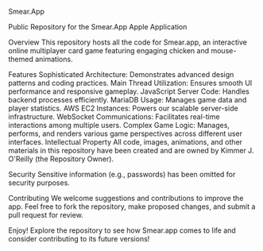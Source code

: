 Smear.App

Public Repository for the Smear.App Apple Application

Overview
This repository hosts all the code for Smear.app, an interactive online multiplayer card game featuring engaging chicken and mouse-themed animations.

Features
Sophisticated Architecture: Demonstrates advanced design patterns and coding practices.
Main Thread Utilization: Ensures smooth UI performance and responsive gameplay.
JavaScript Server Code: Handles backend processes efficiently.
MariaDB Usage: Manages game data and player statistics.
AWS EC2 Instances: Powers our scalable server-side infrastructure.
WebSocket Communications: Facilitates real-time interactions among multiple users.
Complex Game Logic: Manages, performs, and renders various game perspectives across different user interfaces.
Intellectual Property
All code, images, animations, and other materials in this repository have been created and are owned by Kimmer J. O'Reilly (the Repository Owner).

Security
Sensitive information (e.g., passwords) has been omitted for security purposes.

Contributing
We welcome suggestions and contributions to improve the app. Feel free to fork the repository, make proposed changes, and submit a pull request for review.

Enjoy!
Explore the repository to see how Smear.app comes to life and consider contributing to its future versions!
